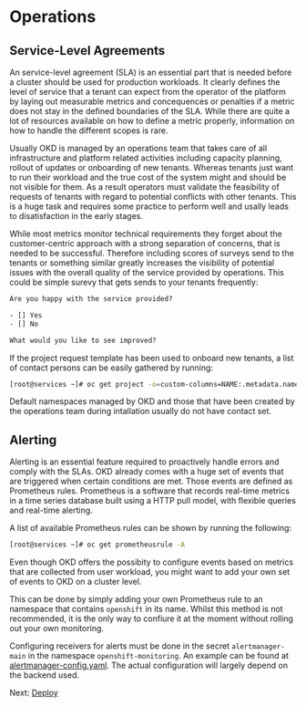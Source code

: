 # Operations

## Service-Level Agreements

An service-level agreement (SLA) is an essential part that is needed before a
cluster should be used for production workloads. It clearly defines the level of
service that a tenant can expect from the operator of the platform by laying out
measurable metrics and concequences or penalties if a metric does not stay in
the defined boundaries of the SLA. While there are quite a lot of resources
available on how to define a metric properly, information on how to handle the
different scopes is rare.

Usually OKD is managed by an operations team that takes care of all
infrastructure and platform related activities including capacity planning,
rollout of updates or onboarding of new tenants. Whereas tenants just want to
run their workload and the true cost of the system might and should be not
visible for them. As a result operators must validate the feasibility of
requests of tenants with regard to potential conflicts with other tenants. This
is a huge task and requires some practice to perform well and usally leads to
disatisfaction in the early stages.

While most metrics monitor technical requirements they forget about the
customer-centric approach with a strong separation of concerns, that is needed
to be successful. Therefore including scores of surveys send to the tenants or
something similar greatly increases the visibility of potential issues with the
overall quality of the service provided by operations. This could be simple
surevy that gets sends to your tenants frequently:

```txt
Are you happy with the service provided?

- [] Yes
- [] No

What would you like to see improved?
```

If the project request template has been used to onboard new tenants, a list of
contact persons can be easily gathered by running:

```bash
[root@services ~]# oc get project -o=custom-columns=NAME:.metadata.name,CONTACT:.metadata.annotations.contact
```

Default namespaces managed by OKD and those that have been created by the
operations team during intallation usually do not have contact set.

## Alerting

Alerting is an essential feature required to proactively handle errors and
comply with the SLAs. OKD already comes with a huge set of events that are
triggered when certain conditions are met. Those events are defined as
Prometheus rules. Prometheus is a software that records real-time metrics in a
time series database built using a HTTP pull model, with flexible queries and
real-time alerting.

A list of available Prometheus rules can be shown by running the following:

```bash
[root@services ~]# oc get prometheusrule -A
```

Even though OKD offers the possibity to configure events based on metrics that
are collected from user workload, you might want to add your own set of events
to OKD on a cluster level.

This can be done by simply adding your own Prometheus rule to an namespace that
contains `openshift` in its name. Whilst this method is not recommended, it is
the only way to confiure it at the moment without rolling out your own
monitoring.

Configuring receivers for alerts must be done in the secret `alertmanager-main`
in the namespace `openshift-monitoring`. An example can be found at
[alertmanager-config.yaml](/src/okd/operations/alerting/alertmanager-config.yaml).
The actual configuration will largely depend on the backend used.

Next: [Deploy](20-deploy.md)
